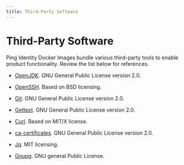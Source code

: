 ```yaml
---
title: Third-Party Software
---
```

# Third-Party Software

Ping Identity Docker Images bundle various third-party tools to enable product functionality. Review the list below for references.

* [OpenJDK](https://openjdk.java.net/legal/gplv2+ce.html). GNU General Public License version 2.0.

* [OpenSSH](https://cvsweb.openbsd.org/src/usr.bin/ssh/LICENCE?rev=HEAD). Based on BSD licensing.

* [Git](https://git-scm.com/about/free-and-open-source). GNU General Public License version 2.0.

* [Gettext](https://www.gnu.org/software/gettext/manual/html_node/Licenses.html). GNU General Public License version 2.0.

* [Curl](https://curl.haxx.se/docs/copyright.html). Based on MIT/X license.

* [ca-certificates](https://www.archlinux.org/packages/core/any/ca-certificates/). GNU General Public License version 2.0.

* [Jq](https://stedolan.github.io/jq/download/). MIT licensing.

* [Gnupg](https://gnupg.org/). GNU general Public License.

